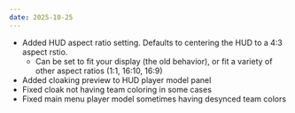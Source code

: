 ```yaml
---
date: 2025-10-25
---
```


* Added HUD aspect ratio setting. Defaults to centering the HUD to a 4:3 aspect rstio.
    * Can be set to fit your display (the old behavior), or fit a variety of other aspect ratios (1:1, 16:10, 16:9)
* Added cloaking preview to HUD player model panel
* Fixed cloak not having team coloring in some cases
* Fixed main menu player model sometimes having desynced team colors
